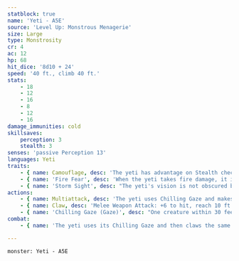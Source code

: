 ```yaml
---
statblock: true
name: 'Yeti - A5E'
source: 'Level Up: Monstrous Menagerie'
size: Large
type: Monstrosity
cr: 4
ac: 12
hp: 68
hit_dice: '8d10 + 24'
speed: '40 ft., climb 40 ft.'
stats:
    - 18
    - 12
    - 16
    - 8
    - 12
    - 16
damage_immunities: cold
skillsaves:
    perception: 3
    stealth: 3
senses: 'passive Perception 13'
languages: Yeti
traits:
    - { name: Camouflage, desc: 'The yeti has advantage on Stealth checks made to hide in snowy terrain.' }
    - { name: 'Fire Fear', desc: 'When the yeti takes fire damage, it is rattled until the end of its next turn.' }
    - { name: 'Storm Sight', desc: "The yeti's vision is not obscured by weather conditions." }
actions:
    - { name: Multiattack, desc: 'The yeti uses Chilling Gaze and makes two claw attacks.' }
    - { name: Claw, desc: 'Melee Weapon Attack: +6 to hit, reach 10 ft., one target. Hit: 9 (2d4 + 4) slashing damage.' }
    - { name: 'Chilling Gaze (Gaze)', desc: "One creature within 30 feet that is not immune to cold damage makes a DC 13 Constitution saving throw. On a failure, the creature takes 10 (3d6) cold damage and is paralyzed for 1 minute. It repeats the saving throw at the end of each of its turns, ending the effect on a success. If a creature's saving throw is successful or the effect ends for it, it is immune to any Chilling Gaze for 24 hours." }
combat:
    - { name: 'The yeti uses its Chilling Gaze and then claws the same target', desc: 'If the target is paralyzed, on its next turn the yeti uses Chilling Gaze and its claws against a different target, if one is available. The yeti flees if it takes fire damage while bloodied.' }

---
```

```statblock
monster: Yeti - A5E
```
